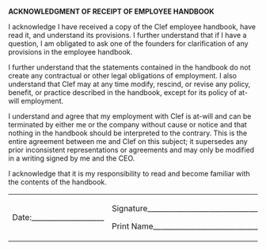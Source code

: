 **ACKNOWLEDGMENT OF RECEIPT OF EMPLOYEE HANDBOOK**

 

I acknowledge I have received a copy of the Clef employee handbook, have read it, and understand its provisions.  I further understand that if I have a question, I am obligated to ask one of the founders for clarification of any provisions in the employee handbook.

 

I further understand that the statements contained in the handbook do not create any contractual or other legal obligations of employment.  I also understand that Clef may at any time modify, rescind, or revise any policy, benefit, or practice described in the handbook, except for its policy of at-will employment.

 

I understand and agree that my employment with Clef is at-will and can be terminated by either me or the company without cause or notice and that nothing in the handbook should be interpreted to the contrary.  This is the entire agreement between me and Clef on this subject; it supersedes any prior inconsistent representations or agreements and may only be modified in a writing signed by me and the CEO.

 

I acknowledge that it is my responsibility to read and become familiar with the contents of the handbook.

 

<table>
  <tr>
    <td> 
 
Date:____________________</td>
    <td> 

Signature_________________________________

Print Name_______________________________</td>
  </tr>
</table>


